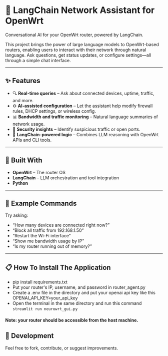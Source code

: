 # 📡 LangChain Network Assistant for OpenWrt

Conversational AI for your OpenWrt router, powered by LangChain.

This project brings the power of large language models to OpenWrt-based routers, enabling users to interact with their network through natural language. Ask questions, get status updates, or configure settings—all through a simple chat interface.

---

## ✨ Features

- 🔍 **Real-time queries** – Ask about connected devices, uptime, traffic, and more.
- ⚙️ **AI-assisted configuration** – Let the assistant help modify firewall rules, DHCP settings, or wireless config.
- 📊 **Bandwidth and traffic monitoring** – Natural language summaries of network usage.
- 🔐 **Security insights** – Identify suspicious traffic or open ports.
- 🧠 **LangChain-powered logic** – Combines LLM reasoning with OpenWrt APIs and CLI tools.

---

## 🧰 Built With

- **OpenWrt** – The router OS
- **LangChain** – LLM orchestration and tool integration
- **Python**

---

## 💬 Example Commands

Try asking:

- “How many devices are connected right now?”
- “Block all traffic from 192.168.1.50”
- “Restart the Wi-Fi interface”
- “Show me bandwidth usage by IP”
- “Is my router running out of memory?”

---

## 📋 How To Install The Application

- pip install requirements.txt
- Put your router's IP, username, and password in router_agent.py
- Create a .env file in the directory and put your openai api key like this OPENAI_API_KEY=your_api_key
- Open the terminal in the same directory and run this command ```streamlit run neurowrt_gui.py```
#### Note: your router should be accessible from the host machine.

## 🧪 Development

Feel free to fork, contribute, or suggest improvements.
